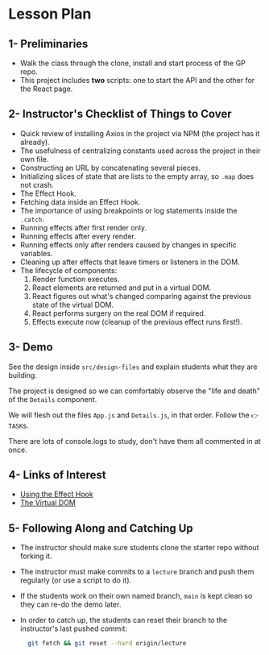 # Lesson Plan

## 1- Preliminaries

* Walk the class through the clone, install and start process of the GP repo.
* This project includes **two** scripts: one to start the API and the other for the React page.

## 2- Instructor's Checklist of Things to Cover

* Quick review of installing Axios in the project via NPM (the project has it already).
* The usefulness of centralizing constants used across the project in their own file.
* Constructing an URL by concatenating several pieces.
* Initializing slices of state that are lists to the empty array, so `.map` does not crash.
* The Effect Hook.
* Fetching data inside an Effect Hook.
* The importance of using breakpoints or log statements inside the `.catch`.
* Running effects after first render only.
* Running effects after every render.
* Running effects only after renders caused by changes in specific variables.
* Cleaning up after effects that leave timers or listeners in the DOM.
* The lifecycle of components:
  1. Render function executes.
  1. React elements are returned and put in a virtual DOM.
  1. React figures out what's changed comparing against the previous state of the virtual DOM.
  1. React performs surgery on the real DOM if required.
  1. Effects execute now (cleanup of the previous effect runs first!).

## 3- Demo

See the design inside `src/design-files` and explain students what they are building.

The project is designed so we can comfortably observe the "life and death" of the `Details` component.

We will flesh out the files `App.js` and `Details.js`, in that order. Follow the `👉 TASK`s.

There are lots of console.logs to study, don't have them all commented in at once.

## 4- Links of Interest

* [Using the Effect Hook](https://reactjs.org/docs/hooks-effect.html)
* [The Virtual DOM](https://reactjs.org/docs/faq-internals.html)

## 5- Following Along and Catching Up

* The instructor should make sure students clone the starter repo without forking it.
* The instructor must make commits to a `lecture` branch and push them regularly (or use a script to do it).
* If the students work on their own named branch, `main` is kept clean so they can re-do the demo later.
* In order to catch up, the students can reset their branch to the instructor's last pushed commit:

  ```bash
    git fetch && git reset --hard origin/lecture
  ```

